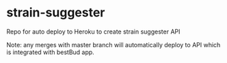# strain-suggester
Repo for auto deploy to Heroku to create strain suggester API

Note: any merges with master branch will automatically deploy to API which is integrated with bestBud app.